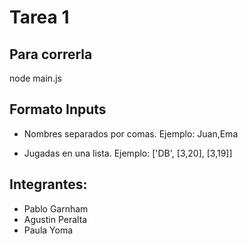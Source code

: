# Tarea 1

## Para correrla 

node main.js

## Formato Inputs

* Nombres separados por comas. 
    Ejemplo: Juan,Ema
    
* Jugadas en una lista.
    Ejemplo: ['DB', [3,20], [3,19]]
  

## Integrantes:
* Pablo Garnham
* Agustin Peralta
* Paula Yoma
